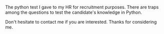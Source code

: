 The python test I gave to my HR for recruitment purposes. There are traps among the questions to test the candidate's knowledge in Python.

Don't hesitate to contact me if you are interested. Thanks for considering me.
